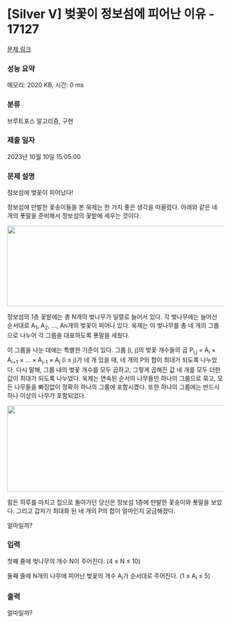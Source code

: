 # [Silver V] 벚꽃이 정보섬에 피어난 이유 - 17127 

[문제 링크](https://www.acmicpc.net/problem/17127) 

### 성능 요약

메모리: 2020 KB, 시간: 0 ms

### 분류

브루트포스 알고리즘, 구현

### 제출 일자

2023년 10월 10일 15:05:00

### 문제 설명

<p>정보섬에 벚꽃이 피어났다!</p>

<p>정보섬에 만발한 꽃송이들을 본 욱제는 한 가지 좋은 생각을 떠올렸다. 아래와 같은 네 개의 푯말을 준비해서 정보섬의 꽃밭에 세우는 것이다.</p>

<p style="text-align: center;"><img alt="" src="https://upload.acmicpc.net/628e8f8c-2101-4a62-861a-2e18bb33e3db/-/preview/" style="height: 187px; width: 600px;"></p>

<p>정보섬의 1층 꽃밭에는 총 N개의 벚나무가 일렬로 늘어서 있다. 각 벚나무에는 늘어선 순서대로 A<sub>1</sub>, A<sub>2</sub>, ..., A<span style="font-size: 10.8333px;">N</span>개의 벚꽃이 피어나 있다. 욱제는 이 벚나무를 총 네 개의 그룹으로 나누어 각 그룹을 대표하도록 푯말을 세웠다.</p>

<p>이 그룹을 나눈 데에는 특별한 기준이 있다. 그룹 [i, j]의 벚꽃 개수들의 곱 P<sub>i,j</sub> = A<sub>i</sub> × A<sub>i+1</sub> × ... × A<sub>j-1</sub> × A<sub>j</sub> (i ≤ j)가 네 개 있을 때, 네 개의 P의 합이 최대가 되도록 나누었다. 다시 말해, 그룹 내의 벚꽃 개수를 모두 곱하고, 그렇게 곱해진 값 네 개를 모두 더한 값이 최대가 되도록 나누었다. 욱제는 연속된 순서의 나무들만 하나의 그룹으로 묶고, 모든 나무들을 빠짐없이 정확히 하나의 그룹에 포함시켰다. 또한 하나의 그룹에는 반드시 하나 이상의 나무가 포함되었다.</p>

<p style="text-align: center;"><img alt="" src="https://upload.acmicpc.net/0522261b-c791-4d0f-a690-2af6ecb6db83/-/preview/" style="height: 200px; width: 600px;"></p>

<p>힘든 하루를 마치고 집으로 돌아가던 당신은 정보섬 1층에 만발한 꽃송이와 푯말을 보았다. 그리고 갑자기 최대화 된 네 개의 P의 합이 얼마인지 궁금해졌다.</p>

<p>얼마일까?</p>

### 입력 

 <p>첫째 줄에 벚나무의 개수 N이 주어진다. (4 ≤ N ≤ 10)</p>

<p>둘째 줄에 N개의 나무에 피어난 벚꽃의 개수 A<sub>i</sub>가 순서대로 주어진다. (1 ≤ A<sub>i</sub> ≤ 5)</p>

### 출력 

 <p>얼마일까?</p>

